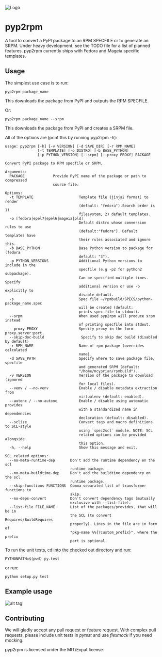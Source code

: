 
![Logo](https://rkuska.fedorapeople.org/pyp2rpm_large.png)

pyp2rpm
=======

A tool to convert a PyPI package to an RPM SPECFILE or to generate an SRPM.
Under heavy development, see the TODO file for a list of planned features.
pyp2rpm currently ships with Fedora and Mageia specific templates.

## Usage

The simplest use case is to run:

    pyp2rpm package_name

This downloads the package from PyPI and outputs the RPM SPECFILE.

Or:

    pyp2rpm package_name --srpm

This downloads the package from PyPI and creates a SRPM file.

All of the options are (print this by running pyp2rpm -h):

    usage: pyp2rpm [-h] [-v VERSION] [-d SAVE_DIR] [-r RPM_NAME]
                   [-t TEMPLATE] [-o DISTRO] [-b BASE_PYTHON]
                   [-p PYTHON_VERSION] [--srpm] [--proxy PROXY] PACKAGE

    Convert PyPI package to RPM specfile or SRPM.

    Arguments:
      PACKAGE             Provide PyPI name of the package or path to compressed
                          source file.

    Options:
      -t TEMPLATE                     Template file (jinja2 format) to render
                                      (default: "fedora").Search order is 1)
                                      filesystem, 2) default templates.
      -o [fedora|epel7|epel6|mageia|pld]
                                      Default distro whose conversion rules to use
                                      (default:"fedora"). Default templates have
                                      their rules associated and ignore this.
      -b BASE_PYTHON                  Base Python version to package for (fedora
                                      default: "3").
      -p PYTHON_VERSIONS              Additional Python versions to include in the
                                      specfile (e.g -p2 for python2 subpackage).
                                      Can be specified multiple times. Specify
                                      additional version or use -b explicitly to
                                      disable default.
      -s                              Spec file ~/rpmbuild/SPECS/python-package_name.spec
                                      will be created (default:
                                      prints spec file to stdout).
      --srpm                          When used pyp2rpm will produce srpm instead
                                      of printing specfile into stdout.
      --proxy PROXY                   Specify proxy in the form proxy.server:port.
      --skip-doc-build                 Specify to skip doc build (disabled by default)
      -r RPM_NAME                     Name of rpm package (overrides calculated
                                      name).
      -d SAVE_PATH                    Specify where to save package file, specfile
                                      and generated SRPM (default:
                                      "/home/mcyprian/rpmbuild").
      -v VERSION                      Version of the package to download (ignored
                                      for local files).
      --venv / --no-venv              Enable / disable metadata extraction from
                                      virtualenv (default: enabled).
      --autonc / --no-autonc          Enable / disable using automatic provides
                                      with a standardized name in dependencies
                                      declaration (default: disabled).
      --sclize                        Convert tags and macro definitions to SCL-style
                                      using `spec2scl` module. NOTE: SCL
                                      related options can be provided alongside
                                      this option.
      -h, --help                      Show this message and exit.

    SCL related options:
      --no-meta-runtime-dep       Don't add the runtime dependency on the scl
                                  runtime package.
      --no-meta-buildtime-dep     Don't add the buildtime dependency on the scl
                                  runtime package.
      --skip-functions FUNCTIONS  Comma separated list of transformer functions to
                                  skip.
      --no-deps-convert           Don't convert dependency tags (mutually
                                  exclusive with --list-file).
      --list-file FILE_NAME       List of the packages/provides, that will be in
                                  the SCL (to convert Requires/BuildRequires
                                  properly). Lines in the file are in form of
                                  "pkg-name %%{?custom_prefix}", where the prefix
                                  part is optional.


To run the unit tests, cd into the checked out directory and run:

    PYTHONPATH=$(pwd) py.test

or run:

    python setup.py test


## Example usage

![alt tag](https://mcyprian.fedorapeople.org/pyp2rpm_guide.gif
"Record of pyp2rpm usage")

## Contributing

We will gladly accept any pull request or feature request.
With complex pull requests, please include unit tests in *pytest* and use *flexmock* if you need mocking.

pyp2rpm is licensed under the MIT/Expat license.
